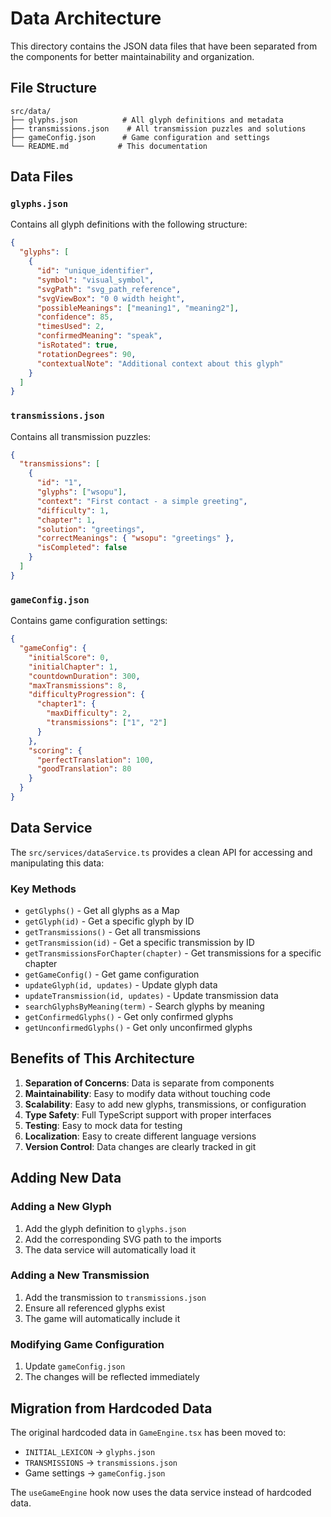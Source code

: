 # Data Architecture

This directory contains the JSON data files that have been separated from the components for better maintainability and organization.

## File Structure

```
src/data/
├── glyphs.json          # All glyph definitions and metadata
├── transmissions.json    # All transmission puzzles and solutions
├── gameConfig.json      # Game configuration and settings
└── README.md           # This documentation
```

## Data Files

### `glyphs.json`
Contains all glyph definitions with the following structure:
```json
{
  "glyphs": [
    {
      "id": "unique_identifier",
      "symbol": "visual_symbol",
      "svgPath": "svg_path_reference",
      "svgViewBox": "0 0 width height",
      "possibleMeanings": ["meaning1", "meaning2"],
      "confidence": 85,
      "timesUsed": 2,
      "confirmedMeaning": "speak",
      "isRotated": true,
      "rotationDegrees": 90,
      "contextualNote": "Additional context about this glyph"
    }
  ]
}
```

### `transmissions.json`
Contains all transmission puzzles:
```json
{
  "transmissions": [
    {
      "id": "1",
      "glyphs": ["wsopu"],
      "context": "First contact - a simple greeting",
      "difficulty": 1,
      "chapter": 1,
      "solution": "greetings",
      "correctMeanings": { "wsopu": "greetings" },
      "isCompleted": false
    }
  ]
}
```

### `gameConfig.json`
Contains game configuration settings:
```json
{
  "gameConfig": {
    "initialScore": 0,
    "initialChapter": 1,
    "countdownDuration": 300,
    "maxTransmissions": 8,
    "difficultyProgression": {
      "chapter1": {
        "maxDifficulty": 2,
        "transmissions": ["1", "2"]
      }
    },
    "scoring": {
      "perfectTranslation": 100,
      "goodTranslation": 80
    }
  }
}
```

## Data Service

The `src/services/dataService.ts` provides a clean API for accessing and manipulating this data:

### Key Methods

- `getGlyphs()` - Get all glyphs as a Map
- `getGlyph(id)` - Get a specific glyph by ID
- `getTransmissions()` - Get all transmissions
- `getTransmission(id)` - Get a specific transmission by ID
- `getTransmissionsForChapter(chapter)` - Get transmissions for a specific chapter
- `getGameConfig()` - Get game configuration
- `updateGlyph(id, updates)` - Update glyph data
- `updateTransmission(id, updates)` - Update transmission data
- `searchGlyphsByMeaning(term)` - Search glyphs by meaning
- `getConfirmedGlyphs()` - Get only confirmed glyphs
- `getUnconfirmedGlyphs()` - Get only unconfirmed glyphs

## Benefits of This Architecture

1. **Separation of Concerns**: Data is separate from components
2. **Maintainability**: Easy to modify data without touching code
3. **Scalability**: Easy to add new glyphs, transmissions, or configuration
4. **Type Safety**: Full TypeScript support with proper interfaces
5. **Testing**: Easy to mock data for testing
6. **Localization**: Easy to create different language versions
7. **Version Control**: Data changes are clearly tracked in git

## Adding New Data

### Adding a New Glyph
1. Add the glyph definition to `glyphs.json`
2. Add the corresponding SVG path to the imports
3. The data service will automatically load it

### Adding a New Transmission
1. Add the transmission to `transmissions.json`
2. Ensure all referenced glyphs exist
3. The game will automatically include it

### Modifying Game Configuration
1. Update `gameConfig.json`
2. The changes will be reflected immediately

## Migration from Hardcoded Data

The original hardcoded data in `GameEngine.tsx` has been moved to:
- `INITIAL_LEXICON` → `glyphs.json`
- `TRANSMISSIONS` → `transmissions.json`
- Game settings → `gameConfig.json`

The `useGameEngine` hook now uses the data service instead of hardcoded data. 
